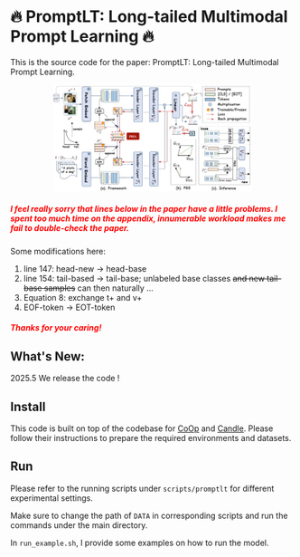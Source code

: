 # 🔥 PromptLT: Long-tailed Multimodal Prompt Learning 🔥

This is the source code for the paper: PromptLT: Long-tailed Multimodal Prompt Learning.

<p align="center"><img src="fig/larger.jpg" style="max-width: 70%; height: auto;" id="title-icon">    </p>

##### <font color=Red>I feel really sorry that lines below in the paper have a little problems. I spent too much time on the appendix, innumerable workload makes me fail to double-check the paper.</font> 
Some modifications here:
1. line 147: head-new -> head-base
2. line 154: tail-based -> tail-base; unlabeled base classes ~~and new tail-base samples~~ can then naturally ...
3. Equation 8: exchange t+ and v+ 
4. EOF-token -> EOT-token

##### <font color=Red>Thanks for your caring!</font>

## What's New:
2025.5 We release the code !

## Install

This code is built on top of the codebase for [CoOp](https://github.com/KaiyangZhou/CoOp) and [Candle](https://github.com/shijxcs/Candle/). Please follow their instructions to prepare the required environments and datasets.

## Run
Please refer to the running scripts under `scripts/promptlt` for different experimental settings.  

Make sure to change the path of `DATA` in corresponding scripts and run the commands under the main directory.  

In `run_example.sh`, I provide some examples on how to run the model.
